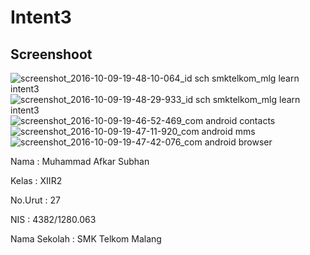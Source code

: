 # Intent3

<h2>Screenshoot</h2>

![screenshot_2016-10-09-19-48-10-064_id sch smktelkom_mlg learn intent3](https://cloud.githubusercontent.com/assets/15699471/19220556/3ebc4c10-8e5a-11e6-90a6-2d2ac97b208f.png)
![screenshot_2016-10-09-19-48-29-933_id sch smktelkom_mlg learn intent3](https://cloud.githubusercontent.com/assets/15699471/19220557/3ebe8908-8e5a-11e6-9c79-1f8ac50a9ca6.png)
![screenshot_2016-10-09-19-46-52-469_com android contacts](https://cloud.githubusercontent.com/assets/15699471/19220558/3ec24bb0-8e5a-11e6-9919-08b8ed00373c.png)
![screenshot_2016-10-09-19-47-11-920_com android mms](https://cloud.githubusercontent.com/assets/15699471/19220559/3ec655ac-8e5a-11e6-95c3-7de4fb198382.png)
![screenshot_2016-10-09-19-47-42-076_com android browser](https://cloud.githubusercontent.com/assets/15699471/19220560/3ec8bbb2-8e5a-11e6-8f97-00b01e413b01.png)



Nama : Muhammad Afkar Subhan

Kelas : XIIR2

No.Urut : 27

NIS : 4382/1280.063

Nama Sekolah : SMK Telkom Malang
